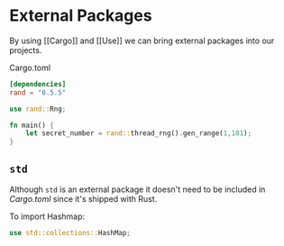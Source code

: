 # External Packages
By using [[Cargo]] and [[Use]] we can bring external packages into our projects.

Cargo.toml
```toml
[dependencies]
rand = "0.5.5"
```

```rust
use rand::Rng;

fn main() {
	let secret_number = rand::thread_rng().gen_range(1,101);
}
```

## `std`
Although `std` is an external package it doesn't need to be included in *Cargo.toml* since it's shipped with Rust. 

To import Hashmap:
```rust
use std::collections::HashMap;
```